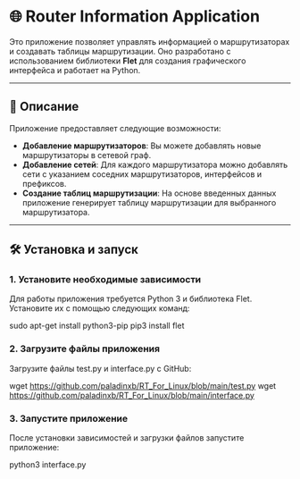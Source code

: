 # 🌐 Router Information Application

Это приложение позволяет управлять информацией о маршрутизаторах и создавать таблицы маршрутизации. Оно разработано с использованием библиотеки **Flet** для создания графического интерфейса и работает на Python.

---

## 📝 Описание

Приложение предоставляет следующие возможности:
- **Добавление маршрутизаторов**: Вы можете добавлять новые маршрутизаторы в сетевой граф.
- **Добавление сетей**: Для каждого маршрутизатора можно добавлять сети с указанием соседних маршрутизаторов, интерфейсов и префиксов.
- **Создание таблиц маршрутизации**: На основе введенных данных приложение генерирует таблицу маршрутизации для выбранного маршрутизатора.

---

## 🛠️ Установка и запуск

### 1. Установите необходимые зависимости
Для работы приложения требуется Python 3 и библиотека Flet. Установите их с помощью следующих команд:

sudo apt-get install python3-pip
pip3 install flet

### 2. Загрузите файлы приложения
Загрузите файлы test.py и interface.py с GitHub:

wget https://github.com/paladinxb/RT_For_Linux/blob/main/test.py
wget https://github.com/paladinxb/RT_For_Linux/blob/main/interface.py

### 3. Запустите приложение
После установки зависимостей и загрузки файлов запустите приложение:

python3 interface.py


